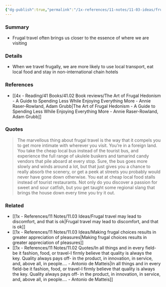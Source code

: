 ```yaml
---
{"dg-publish":true,"permalink":"/1x-references/11-notes/11-03-ideas/frugal-travel-gives-you-a-more-intimate-experience-of-where-you-are-visiting/","title":"Frugal travel gives you a more intimate experience of where you are visiting","created":"2025-09-03T17:45:35.423+03:00","updated":"2025-09-03T22:10:23.091+03:00"}
---
```



### Summary
- Frugal travel often brings us closer to the essence of where we are visiting

### Details
- When we travel frugally, we are more likely to use local transport, eat local food and stay in non-international chain hotels

### References
- [[4x - Reading/41 Books/41.02 Book reviews/The Art of Frugal Hedonism - A Guide to Spending Less While Enjoying Everything More - Annie Raser-Rowland, Adam Grubb\|The Art of Frugal Hedonism - A Guide to Spending Less While Enjoying Everything More - Annie Raser-Rowland, Adam Grubb]]

### Quotes
> The marvellous thing about frugal travel is the way that it compels you to get more intimate with wherever you visit. You’re in a foreign land. You take the cheap local bus instead of the tourist bus, and experience the full range of ukulele buskers and tamarind candy vendors that pile aboard at every stop. Sure, the bus goes more slowly and winds around a lot, but that just gives you a chance to really absorb the scenery, or get a peek at streets you probably would never have gone down otherwise. You eat at cheap local food stalls instead of tourist restaurants. Not only do you discover a passion for sweet and sour catfish, but you get taught some regional slang that brings the house down every time you try it out.


### Related
- [[1x - References/11 Notes/11.03 Ideas/Frugal travel may lead to discomfort, and that is ok\|Frugal travel may lead to discomfort, and that is ok]]
- [[1x - References/11 Notes/11.03 Ideas/Making frugal choices results in greater appreciation of pleasures\|Making frugal choices results in greater appreciation of pleasures]]
- [[1x - References/11 Notes/11.02 Quotes/In all things and in every field-be it fashion, food, or travel-I firmly believe that quality is always the key. Quality always pays off- in the product, in innovation, in service, and, above all, in people.... - Antonio de Matteis\|In all things and in every field-be it fashion, food, or travel-I firmly believe that quality is always the key. Quality always pays off- in the product, in innovation, in service, and, above all, in people.... - Antonio de Matteis]]
